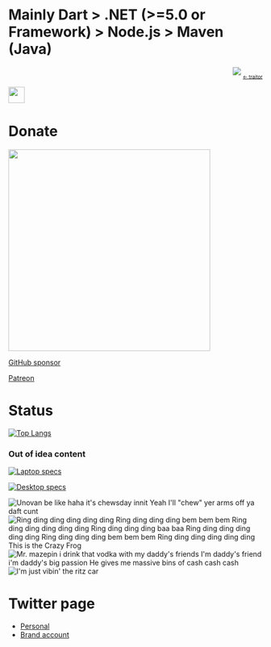 # Mainly Dart > .NET (>=5.0 or Framework) > Node.js > Maven (Java)

<p align="right">
  <img src="https://static.wikia.nocookie.net/kamenrider/images/9/95/Garren_Ep1_Meme_CSM_Visual_Art.jpg/revision/latest/scale-to-width-down/250?cb=20210404113438"/>
  <del><sub><sub>&lt;- traitor</sub></sub></del>
</p>
<img width="32" src="https://user-images.githubusercontent.com/70585816/215118876-94cd86e9-8153-4c06-b0b9-09fd4632055a.jpg"/>

# Donate

[<img src="https://cdn.buymeacoffee.com/buttons/v2/default-green.png" width="400"/>](https://www.buymeacoffee.com/rk0cc)

[GitHub sponsor](https://github.com/sponsors/rk0cc)

[Patreon](https://patreon.com/rk0cc)

# Status

[![Top Langs](https://github-readme-stats.vercel.app/api/top-langs/?username=rk0cc&exclude_repo=rk0cc.github.io,rk0cc&langs_count=10&layout=compact&hide=html,css,Makefile,CMake,Dockerfile,scss)](#)

### Out of idea content

[![Laptop specs](https://valid.x86.fr/cache/banner/d8l8x4-6.png)](https://valid.x86.fr/d8l8x4)

[![Desktop specs](https://valid.x86.fr/cache/banner/hmyxmp-6.png)](https://valid.x86.fr/hmyxmp)


![Unovan be like haha it's chewsday innit Yeah I'll "chew" yer arms off ya daft cunt](https://i.ytimg.com/vi/2hhbW9h7UiU/mqdefault.jpg)
![Ring ding ding ding ding ding Ring ding ding ding bem bem bem Ring ding ding ding ding ding Ring ding ding ding baa baa Ring ding ding ding ding ding Ring ding ding ding bem bem bem Ring ding ding ding ding ding This is the Crazy Frog](https://i.kym-cdn.com/photos/images/newsfeed/000/225/380/tumblr_lwyc4tU63C1qecay6o1_250.gif)
![Mr. mazepin i drink that vodka with my daddy's friends I'm daddy's friend i'm daddy's big passion He gives me massive bins of cash cash cash](https://media.giphy.com/media/zWhyZNQcqMYiNOpY2Z/source.gif)
![I'm just vibin' the ritz car](https://media.giphy.com/media/vmYtpg1DkKi2WEhEHu/giphy-downsized.gif)

# Twitter page
* [Personal](https://twitter.com/rk0cc)
* [Brand account](https://twitter.com/rk0cc_brand)
